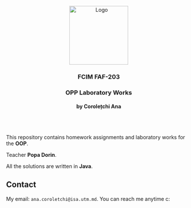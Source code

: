
<p align="center">
  <a>
    <img src="https://brandslogos.com/wp-content/uploads/images/large/java-logo-1.png" alt="Logo" width="160" height="160">
  </a>

<h3 align="center">FCIM FAF-203</h3>

  <div align="center">
    <h3>OPP Laboratory Works</h3>
    <h4>by Corolețchi Ana</h4>
    <br />
    <br />
  </div>
</p>

This repository contains homework assignments and laboratory works for the **OOP**.

Teacher **Popa Dorin**.

All the solutions are written in **Java**.

## Contact

My email: `ana.coroletchi@isa.utm.md`. You can reach me anytime c:
